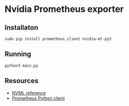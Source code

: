 # Nvidia Prometheus exporter

## Installaton

    sudo pip install prometheus_client nvidia-ml-py3 

## Running

    python3 main.py

## Resources

  * [NVML reference](https://developer.nvidia.com/sites/default/files/akamai/cuda/files/CUDADownloads/NVML/nvml.1.285.pdf)
  * [Prometheus Python client](https://github.com/prometheus/client_python)